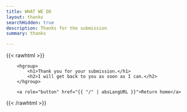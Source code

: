 ```yaml
---
title: WHAT WE DO
layout: thanks
searchHidden: true
description: Thanks for the submission
summary: thanks

---
```

{{< rawhtml >}}

        <hgroup>
            <h1>Thank you for your submission.</h1>
            <h2>I will get back to you as soon as I can.</h2>
        </hgroup>
        
        <a role="button" href="{{ "/" | absLangURL }}">Return home</a>

{{< /rawhtml >}}